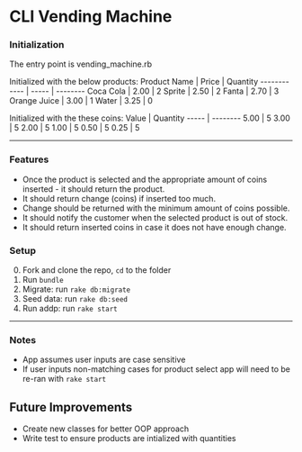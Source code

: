 # CLI Vending Machine

### Initialization
The entry point is vending_machine.rb

Initialized with the below products:
Product Name | Price | Quantity
------------ | ----- | --------
Coca Cola | 2.00 | 2
Sprite | 2.50 | 2
Fanta | 2.70 | 3
Orange Juice | 3.00 | 1
Water | 3.25 | 0

Initialized with the these coins:
Value | Quantity
----- | --------
5.00 | 5
3.00 | 5
2.00 | 5
1.00 | 5
0.50 | 5
0.25 | 5

--- 
### Features

- Once the product is selected and the appropriate amount of coins inserted - it should return the product.
- It should return change (coins) if inserted too much.
- Change should be returned with the minimum amount of coins possible.
- It should notify the customer when the selected product is out of stock.
- It should return inserted coins in case it does not have enough change.

### Setup
0. Fork and clone the repo, `cd` to the folder
1. Run `bundle`
2. Migrate: run `rake db:migrate`
3. Seed data: run `rake db:seed`
4. Run addp: run `rake start` 
---

### Notes
- App assumes user inputs are case sensitive
- If user inputs non-matching cases for product select app will need to be re-ran with `rake start`

## Future Improvements
- Create new classes for better OOP approach
- Write test to ensure products are intialized with quantities
